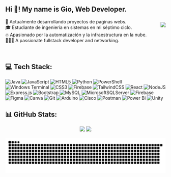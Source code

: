 <h2 align="left">Hi 👋! My name is Gio, Web Developer. </h2>

<img align="right" height="150" src="https://raw.githubusercontent.com/ggarcilazo/Giovanni-Garcilazo/main/PERRO.gif" style="margin-left: 20px; margin-top: 10px;" />

🛜 Actualmente desarrollando proyectos de paginas webs.<br>🎓 Estudiante de ingeniería en sistemas en mi séptimo ciclo.<br>🔥 Apasionado por la automatización y la infraestructura en la nube.<br> 👨🏽‍💻 A passionate fullstack developer and networking.


<br>


<!--<img align="right" height="150" src="https://i.imgflip.com/65efzo.gif"  /> -->




## 💻 Tech Stack:
![Java](https://img.shields.io/badge/java-%23ED8B00.svg?style=for-the-badge&logo=openjdk&logoColor=white) ![JavaScript](https://img.shields.io/badge/javascript-%23323330.svg?style=for-the-badge&logo=javascript&logoColor=%23F7DF1E) ![HTML5](https://img.shields.io/badge/html5-%23E34F26.svg?style=for-the-badge&logo=html5&logoColor=white) ![Python](https://img.shields.io/badge/python-3670A0?style=for-the-badge&logo=python&logoColor=ffdd54) ![PowerShell](https://img.shields.io/badge/PowerShell-%235391FE.svg?style=for-the-badge&logo=powershell&logoColor=white) ![Windows Terminal](https://img.shields.io/badge/Windows%20Terminal-%234D4D4D.svg?style=for-the-badge&logo=windows-terminal&logoColor=white) ![CSS3](https://img.shields.io/badge/css3-%231572B6.svg?style=for-the-badge&logo=css3&logoColor=white) ![Firebase](https://img.shields.io/badge/firebase-%23039BE5.svg?style=for-the-badge&logo=firebase) ![TailwindCSS](https://img.shields.io/badge/tailwindcss-%2338B2AC.svg?style=for-the-badge&logo=tailwind-css&logoColor=white) ![React](https://img.shields.io/badge/react-%2320232a.svg?style=for-the-badge&logo=react&logoColor=%2361DAFB) ![NodeJS](https://img.shields.io/badge/node.js-6DA55F?style=for-the-badge&logo=node.js&logoColor=white) ![Express.js](https://img.shields.io/badge/express.js-%23404d59.svg?style=for-the-badge&logo=express&logoColor=%2361DAFB) ![Bootstrap](https://img.shields.io/badge/bootstrap-%238511FA.svg?style=for-the-badge&logo=bootstrap&logoColor=white) ![MySQL](https://img.shields.io/badge/mysql-4479A1.svg?style=for-the-badge&logo=mysql&logoColor=white) ![MicrosoftSQLServer](https://img.shields.io/badge/Microsoft%20SQL%20Server-CC2927?style=for-the-badge&logo=microsoft%20sql%20server&logoColor=white) ![Firebase](https://img.shields.io/badge/firebase-a08021?style=for-the-badge&logo=firebase&logoColor=ffcd34) ![Figma](https://img.shields.io/badge/figma-%23F24E1E.svg?style=for-the-badge&logo=figma&logoColor=white) ![Canva](https://img.shields.io/badge/Canva-%2300C4CC.svg?style=for-the-badge&logo=Canva&logoColor=white) ![Git](https://img.shields.io/badge/git-%23F05033.svg?style=for-the-badge&logo=git&logoColor=white) ![Arduino](https://img.shields.io/badge/-Arduino-00979D?style=for-the-badge&logo=Arduino&logoColor=white) ![Cisco](https://img.shields.io/badge/cisco-%23049fd9.svg?style=for-the-badge&logo=cisco&logoColor=black) ![Postman](https://img.shields.io/badge/Postman-FF6C37?style=for-the-badge&logo=postman&logoColor=white) ![Power Bi](https://img.shields.io/badge/power_bi-F2C811?style=for-the-badge&logo=powerbi&logoColor=black) ![Unity](https://img.shields.io/badge/unity-%23000000.svg?style=for-the-badge&logo=unity&logoColor=white)


## 📊 GitHub Stats:

<div align="center">
    <tr>
      <td>
        <img src="https://github-readme-stats.vercel.app/api?username=ggarcilazo&theme=codeSTACKr&hide_border=false&include_all_commits=true&count_private=false" width="375px"/>
      </td>
      <td>
        <img src="https://github-readme-stats.vercel.app/api/top-langs/?username=ggarcilazo&theme=codeSTACKr&hide_border=false&include_all_commits=true&count_private=false&layout=compact" width="350px"/>
      </td>
    </tr>
</div>

<!--
## 🌐 Socials:
[![LinkedIn](https://img.shields.io/badge/LinkedIn-%230077B5.svg?logo=linkedin&logoColor=white)](https://linkedin.com/giovanni-joaquin-garcilazo-lopez) 
-->

<!--### ✍️ Random Dev Quote
![](https://quotes-github-readme.vercel.app/api?type=horizontal&theme=light)

---
[![](https://visitcount.itsvg.in/api?id=Giovanni-Garcilazo&icon=0&color=0)](https://visitcount.itsvg.in)

-->

<br clear="both">

<img src="https://raw.githubusercontent.com/Giovanni-Garcilazo/Giovanni-Garcilazo/output/github-snake-dark.svg" alt="Snake animation" />

###
